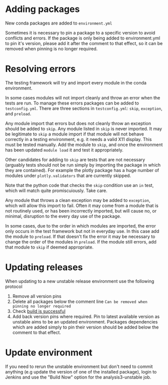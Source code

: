 # Adding packages

New conda packages are added to `environment.yml`

Sometimes it is necessary to pin a package to a specific version to avoid conflicts and errors. If the package is only being added to environment.yml to pin it's version, please add it after the comment to that effect, so it can be removed when pinning is no longer required.

# Resolving errors

The testing framework will try and import every module in the conda environment.

In some cases modules will not import cleanly and throw an error when the tests are run. To manage these errors packages can be added to `testconfig.yml`. There are three sections in `testconfig.yml`: `skip`, `exception`, and `preload`.

Any module import that errors but does not cleanly throw an exception should be added to `skip`. Any module listed in `skip` is never imported. It may be legitimate to `skip` a module import if that module will not behave correctly in a testing environment, e.g. it needs a valid X11 display. This must be tested manually. Add the module to `skip`, and once the environment has been updated `module load` it and test it appropriately.

Other candidates for adding to `skip` are tests that are not necessary (arguably tests should not be run simply by importing the package in which they are contained). For example the plotly package has a huge number of modules under `plotly.validators` that are currently skipped. 

Note that the python code that checks the `skip` condition use an `in` test, which will match quite promiscuiously. Take care.

Any module that throws a clean exception may be added to `exception`, which will allow this import to fail. Often it may come from a module that is not routinely used, or has been incorrectly imported, but will cause no, or minimal, disruption to the every day use of the package.

In some cases, due to the order in which modules are imported, the error only occurs in the test framework but not in everyday use. In this case add the module to `preload`. If that doesn't fix the error it may be necessary to change the order of the modules in `preload`. If the module still errors, add that module to `skip` if deemed appropriate.


# Updating releases

When updating to a new unstable release environment use the following protocol

1. Remove all version pins
2. Delete all packages below the comment line `Can be removed when pinning no longer required`
3. Check [build is successful](https://accessdev.nci.org.au/jenkins/blue/organizations/jenkins/conda%2Fanalysis3-unstable/activity/)
4. Add back version pins where required. Pin to latest available version as unstable aims to be an updated environment. Packages dependencies which are added simply to pin their version should be added below the comment to that effect.

# Update environment

If you need to rerun the unstable environment but don't need to commit anything (e.g update the version of one of the installed package), login to Jenkins and use the "Build Now" option for the analysis3-unstable job.
